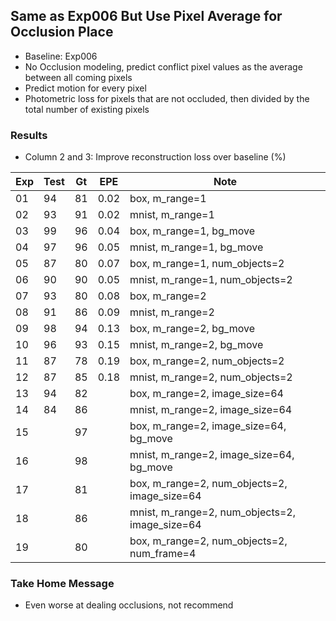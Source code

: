 ## Same as Exp006 But Use Pixel Average for Occlusion Place 

- Baseline: Exp006
- No Occlusion modeling, predict conflict pixel values as the average between all coming pixels
- Predict motion for every pixel
- Photometric loss for pixels that are not occluded, then divided by the total number of existing pixels

### Results

- Column 2 and 3: Improve reconstruction loss over baseline (%) 

| Exp  | Test | Gt   | EPE  | Note |
| ---- | ---- | ---- | ---- | ---- | 
| 01 | 94 | 81 | 0.02 | box, m_range=1 |
| 02 | 93 | 91 | 0.02 | mnist, m_range=1 |
| 03 | 99 | 96 | 0.04 | box, m_range=1, bg_move |
| 04 | 97 | 96 | 0.05 | mnist, m_range=1, bg_move |
| 05 | 87 | 80 | 0.07 | box, m_range=1, num_objects=2 |
| 06 | 90 | 90 | 0.05 | mnist, m_range=1, num_objects=2 |
| 07 | 93 | 80 | 0.08 | box, m_range=2 |
| 08 | 91 | 86 | 0.09 | mnist, m_range=2 |
| 09 | 98 | 94 | 0.13 | box, m_range=2, bg_move |
| 10 | 96 | 93 | 0.15 | mnist, m_range=2, bg_move |
| 11 | 87 | 78 | 0.19 | box, m_range=2, num_objects=2 |
| 12 | 87 | 85 | 0.18 | mnist, m_range=2, num_objects=2 |
| 13 | 94 | 82 |  | box, m_range=2, image_size=64 |
| 14 | 84 | 86 |  | mnist, m_range=2, image_size=64 |
| 15 |  | 97 |  | box, m_range=2, image_size=64, bg_move |
| 16 |  | 98 |  | mnist, m_range=2, image_size=64, bg_move |
| 17 |  | 81 |  | box, m_range=2, num_objects=2, image_size=64 |
| 18 |  | 86 |  | mnist, m_range=2, num_objects=2, image_size=64 |
| 19 |  | 80 |  | box, m_range=2, num_objects=2, num_frame=4 |

### Take Home Message

- Even worse at dealing occlusions, not recommend
